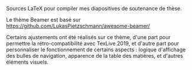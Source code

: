 Sources LaTeX pour compiler mes diapositives de soutenance de thèse.

Le thème Beamer est basé sur https://github.com/LukasPietzschmann/awesome-beamer/

Certains ajustements ont été réalisés sur ce thème, d'une part pour permettre la rétro-compatibilité avec TexLive 2019, et d'autre part pour personnaliser le fonctionnement de certains aspects : 
logique d'affichage des bulles de navigation, apparence de la table des matières, et d'autres éléments visuels.
